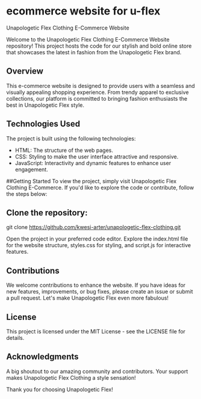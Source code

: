 # ecommerce website for u-flex
Unapologetic Flex Clothing E-Commerce Website

Welcome to the Unapologetic Flex Clothing E-Commerce Website repository! This project hosts the code for our stylish and bold online store that showcases the latest in fashion from the Unapologetic Flex brand.

## Overview
This e-commerce website is designed to provide users with a seamless and visually appealing shopping experience. From trendy apparel to exclusive collections, our platform is committed to bringing fashion enthusiasts the best in Unapologetic Flex style.

## Technologies Used
The project is built using the following technologies:

* HTML: The structure of the web pages.
* CSS: Styling to make the user interface attractive and responsive.
* JavaScript: Interactivity and dynamic features to enhance user engagement.

##Getting Started
To view the project, simply visit Unapologetic Flex Clothing E-Commerce. If you'd like to explore the code or contribute, follow the steps below:

## Clone the repository:
git clone https://github.com/kwesi-arter/unapologetic-flex-clothing.git

Open the project in your preferred code editor.
Explore the index.html file for the website structure, styles.css for styling, and script.js for interactive features.

## Contributions
We welcome contributions to enhance the website. If you have ideas for new features, improvements, or bug fixes, please create an issue or submit a pull request. Let's make Unapologetic Flex even more fabulous!

## License
This project is licensed under the MIT License - see the LICENSE file for details.

## Acknowledgments
A big shoutout to our amazing community and contributors. Your support makes Unapologetic Flex Clothing a style sensation!

Thank you for choosing Unapologetic Flex!
